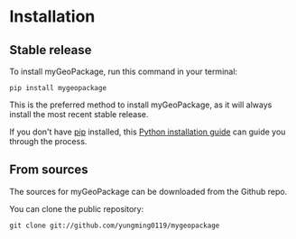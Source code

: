 # Installation

## Stable release

To install myGeoPackage, run this command in your terminal:

```
pip install mygeopackage
```

This is the preferred method to install myGeoPackage, as it will always install the most recent stable release.

If you don't have [pip](https://pip.pypa.io) installed, this [Python installation guide](http://docs.python-guide.org/en/latest/starting/installation/) can guide you through the process.

## From sources

The sources for myGeoPackage can be downloaded from the Github repo.

You can clone the public repository:

```
git clone git://github.com/yungming0119/mygeopackage
```
